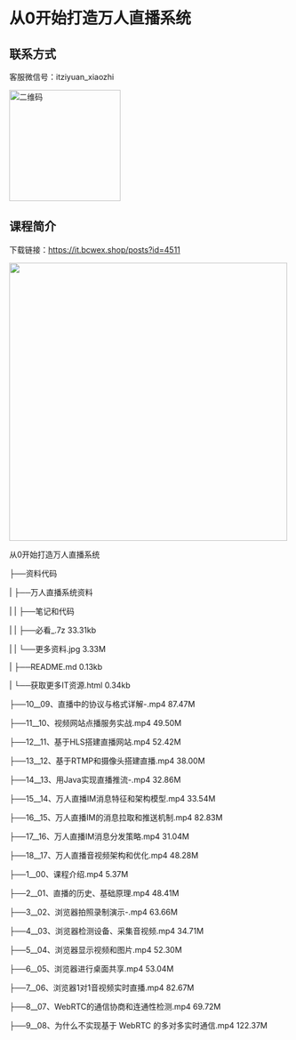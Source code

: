 # 从0开始打造万人直播系统

## 联系方式

客服微信号：itziyuan_xiaozhi

<img src="https://ziyuanyun.oss-cn-guangzhou.aliyuncs.com/common/20240614073449/666b82192834a.jpg" width="200" height="200" alt="二维码">

## 课程简介

下载链接：https://it.bcwex.shop/posts?id=4511

<img src="https://ziyuanyun.oss-cn-guangzhou.aliyuncs.com/yun/20241018073012/67119e04da168.jpg" width="500" alt="">

  

 从0开始打造万人直播系统

 ├──资料代码

 | ├──万人直播系统资料

 | | ├──笔记和代码

 | | ├──必看_.7z 33.31kb

 | | └──更多资料.jpg 3.33M

 | ├──README.md 0.13kb

 | └──获取更多IT资源.html 0.34kb

 ├──10__09、直播中的协议与格式详解-.mp4 87.47M

 ├──11__10、视频网站点播服务实战.mp4 49.50M

 ├──12__11、基于HLS搭建直播网站.mp4 52.42M

 ├──13__12、基于RTMP和摄像头搭建直播.mp4 38.00M

 ├──14__13、用Java实现直播推流-.mp4 32.86M

 ├──15__14、万人直播IM消息特征和架构模型.mp4 33.54M

 ├──16__15、万人直播IM的消息拉取和推送机制.mp4 82.83M

 ├──17__16、万人直播IM消息分发策略.mp4 31.04M

 ├──18__17、万人直播音视频架构和优化.mp4 48.28M

 ├──1__00、课程介绍.mp4 5.37M

 ├──2__01、直播的历史、基础原理.mp4 48.41M

 ├──3__02、浏览器拍照录制演示-.mp4 63.66M

 ├──4__03、浏览器检测设备、采集音视频.mp4 34.71M

 ├──5__04、浏览器显示视频和图片.mp4 52.30M

 ├──6__05、浏览器进行桌面共享.mp4 53.04M

 ├──7__06、浏览器1对1音视频实时直播.mp4 82.67M

 ├──8__07、WebRTC的通信协商和连通性检测.mp4 69.72M

 ├──9__08、为什么不实现基于 WebRTC 的多对多实时通信.mp4 122.37M

  